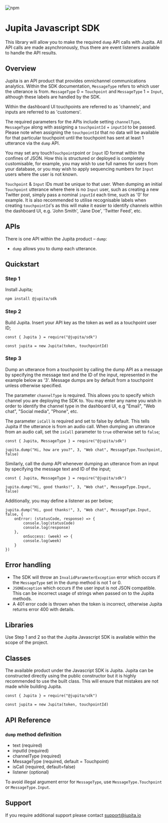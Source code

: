 ![npm](https://img.shields.io/npm/v/@jupita/sdk)

# Jupita Javascript SDK
This library will allow you to make the required `dump` API calls with Jupita. All API calls are made asynchronously, thus there are event listeners available to handle the API results.


## Overview
Jupita is an API product that provides omnichannel communications analytics. Within the SDK documentation, `MessageType` refers to which user the utterance is from. `MessageType` 0 = `Touchpoint` and `MessageType` 1 = `Input`, although these labels are handled by the SDK.

Within the dashboard UI touchpoints are referred to as 'channels', and inputs are referred to as 'customers'.

The required parameters for the APIs include setting `channelType`, `MessageType` along with assigning a `touchpointId` + `inputId` to be passed. Please note when assigning the `touchpointId` that no data will be available for that particular touchpoint until the touchpoint has sent at least 1 utterance via the `dump` API. 

You may set any touch`Touchpoint`point or `Input` ID format within the confines of JSON. How this is structured or deployed is completely customisable, for example, you may wish to use full names for users from your database, or you may wish to apply sequencing numbers for `Input` users where the user is not known. 

`Touchpoint` & `Input` IDs must be unique to that user. When dumping an initial `Touchpoint` utterance where there is no `Input` user, such as creating a new Twitter post, simply pass a nominal `inputId` each time, such as '0' for example. It is also recommended to utilise recognisable labels when creating `touchpointId`'s as this will make it easier to identify channels within the dashboard UI, e.g. 'John Smith', 'Jane Doe', 'Twitter Feed', etc.

## APIs
There is one API within the Jupita product – `dump`:

- `dump` allows you to dump each utterance.


##  Quickstart
### Step 1
Install Jupita;

```
npm install @jupita/sdk
```

### Step 2
Build Jupita. Insert your API key as the token as well as a touchpoint user ID;

```
const { Jupita } = require("@jupita/sdk")

const jupita = new Jupita(token, touchpointId)
```

### Step 3
Dump an utterance from a touchpoint by calling the dump API as a message by specifying the message text and the ID of the input, represented in the example below as '3'. Message dumps are by default from a touchpoint unless otherwise specified. 

The parameter `channelType` is required. This allows you to specify which channel you are deploying the SDK to. You may enter any name you wish in order to identify the channel type in the dashboard UI, e.g "Email", "Web chat", "Social media", "Phone", etc.

The parameter `isCall` is required and set to false by default. This tells Jupita if the utterance is from an audio call. When dumping an utterance from an audio call, set the `isCall` parameter to `true` otherwise set to `false`;

```
const { Jupita, MessageType } = require("@jupita/sdk")

jupita.dump("Hi, how are you?", 3, "Web chat", MessageType.Touchpoint, false)
```

Similarly, call the dump API whenever dumping an utterance from an input by specifying the message text and ID of the input;
```
const { Jupita, MessageType } = require("@jupita/sdk")

jupita.dump("Hi, good thanks!", 3, "Web chat", MessageType.Input, false)
```

Additionally, you may define a listener as per below;

```
jupita.dump("Hi, good thanks!", 3, "Web chat", MessageType.Input, false, {
    onError: (statusCode, response) => {
        console.log(statusCode)
        console.log(response)
    }, 
        onSuccess: (week) => {
        console.log(week)
    }
})
```

## Error handling
- The SDK will throw an `InvalidParameterException` error which occurs if the `MessageType` set in the dump method is not 1 or 0.
- `JSONException` which occurs if the user input is not JSON compatible. This can be incorrect usage of strings when passed on to the Jupita methods.
- A 401 error code is thrown when the token is incorrect, otherwise Jupita returns error 400 with details.


## Libraries
Use Step 1 and 2 so that the Jupita Javascript SDK is available within the scope of the project.


## Classes
The available product under the Javascript SDK is Jupita. Jupita can be constructed directly using the public constructor but it is highly recommended to use the built class. This will ensure that mistakes are not made while building Jupita.

```
const { Jupita } = require("@jupita/sdk")

const jupita = new Jupita(token, touchpointId)
```

## API Reference
### `dump` method definition

* text (required)
* inputId (required)
* channelType (required)
* MessageType (required, default = Touchpoint)
* isCall (required, default=false)
* listener (optional)

To avoid illegal argument error for `MessageType`, use `MessageType.Touchpoint` or `MessageType.Input`.

## Support
If you require additional support please contact support@jupita.io
